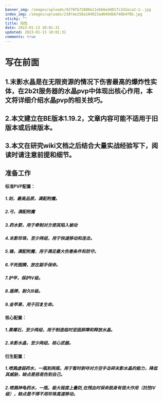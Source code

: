 ```yaml
---
banner_img: /images/uploads/9278fb72880e11ebb6edd017c2d2eca2-1-.jpg
index_img: /images/uploads/2387ae258a104923ad649dbb740b4f8b.jpg
sticky: ""
title: 阳性
date: 2023-01-13 10:01:31
updated: 2023-01-13 10:01:31
comments: true
---
```

# 写在前面
## 1.末影水晶是在无限资源的情况下伤害最高的爆炸性实体，在2b2t服务器的水晶pvp中体现出核心作用，本文将详细介绍水晶pvp的相关技巧。
## 2.本文建立在BE版本1.19.2，文章内容可能不适用于旧版本或后续版本。
## 3.本文在研究wiki文档之后结合大量实战经验写下，阅读时请注意前提和细节。
## 准备工作
#### 标准PVP配置：
##### 1.剑，最高品质，满配附魔。
##### 2.弓，满配附魔
##### 3.药水箭，用于牵制对方使其陷入被动
##### 4.末影珍珠，至少两组，用于快速移动和连击。
##### 5.镐，满配附魔，用于满足最大伤害条件和防守。
##### 6.不死图腾，放在副手保命。
##### 7.护甲，保护IV级。
##### 8.盾牌，耐久III级。
##### 9.金苹果，用于回复生命。
#### 核心配置：
##### 1.黑曜石，至少两组，用于制造临时坚固屏障和释放水晶。
##### 2.末影水晶，至少两组，核心武器。
#### 衍生配置：
##### 1.喷溅虚弱药水，一瓶到两瓶，用于暂时剥夺对方空手击碎末影水晶的能力，降低其威胁，缺点是容易伤到自己。
##### 2.喷溅神龟药水，一瓶，极大程度上叠防,在残血时保命脱身有很大作用（抗性IV级），缺点是不得不用珍珠高速移动。


